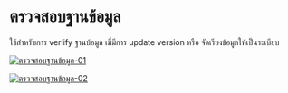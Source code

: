 # ตรวจสอบฐานข้อมูล

ใช้สำหรับการ verlify ฐานบ้อมูล เมื่มีการ update version หรือ
จัดเรียงข้อมูลให้เป็นระเบียบ

[![ตรวจสอบฐานข้อมูล-01](http://www.smlaccount.com/manual/wp-content/uploads/2017/11/ตรวจสอบฐานข้อมูล-01.jpg)](http://www.smlaccount.com/manual/wp-content/uploads/2017/11/ตรวจสอบฐานข้อมูล-01.jpg)

[![ตรวจสอบฐานข้อมูล-02](http://www.smlaccount.com/manual/wp-content/uploads/2017/11/ตรวจสอบฐานข้อมูล-02.jpg)](http://www.smlaccount.com/manual/wp-content/uploads/2017/11/ตรวจสอบฐานข้อมูล-02.jpg)






